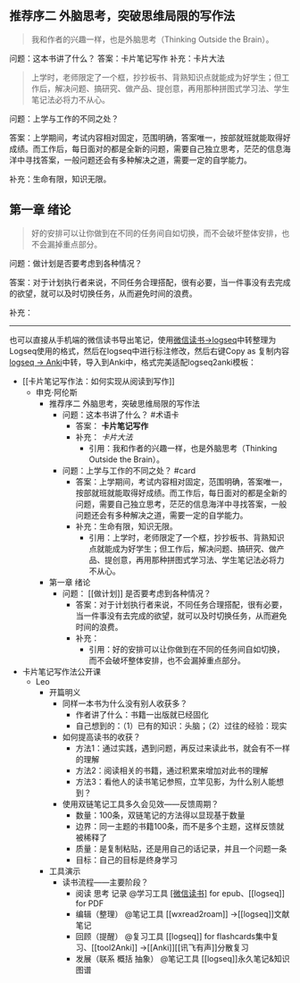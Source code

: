 ## 推荐序二 外脑思考，突破思维局限的写作法

> 我和作者的兴趣一样，也是外脑思考（Thinking Outside the Brain）。

问题：这本书讲了什么？
答案：卡片笔记写作
补充：卡片大法

> 上学时，老师限定了一个框，抄抄板书、背熟知识点就能成为好学生；但工作后，解决问题、搞研究、做产品、提创意，再用那种拼图式学习法、学生笔记法必将力不从心。

问题：上学与工作的不同之处？

答案：上学期间，考试内容相对固定，范围明确，答案唯一，按部就班就能取得好成绩。而工作后，每日面对的都是全新的问题，需要自己独立思考，茫茫的信息海洋中寻找答案，一般问题还会有多种解决之道，需要一定的自学能力。

补充：生命有限，知识无限。
## 第一章 绪论

> 好的安排可以让你做到在不同的任务间自如切换，而不会破坏整体安排，也不会漏掉重点部分。

问题：做计划是否要考虑到各种情况？

答案：对于计划执行者来说，不同任务合理搭配，很有必要，当一件事没有去完成的欲望，就可以及时切换任务，从而避免时间的浪费。

补充：

---
也可以直接从手机端的微信读书导出笔记，使用[微信读书→logseq](https://hintsnet.com/tools/wxread2roam/index.html)中转整理为Logseq使用的格式，然后在logseq中进行标注修改，然后右键Copy as 复制内容[logseq → Anki](https://hintsnet.com/tools/roam2anki/index.html)中转，导入到Anki中，格式完美适配logseq2anki模板：
- [[卡片笔记写作法：如何实现从阅读到写作]]
	- 申克·阿伦斯
		- 推荐序二 外脑思考，突破思维局限的写作法
			- 问题：这本书讲了什么？ #术语卡
				- 答案： **卡片笔记写作**
				- 补充： *卡片大法*
					- 引用：我和作者的兴趣一样，也是外脑思考（Thinking Outside the Brain）。
			- 问题：上学与工作的不同之处？ #card
				- 答案：上学期间，考试内容相对固定，范围明确，答案唯一，按部就班就能取得好成绩。而工作后，每日面对的都是全新的问题，需要自己独立思考，茫茫的信息海洋中寻找答案，一般问题还会有多种解决之道，需要一定的自学能力。
				- 补充：生命有限，知识无限。
					- 引用：上学时，老师限定了一个框，抄抄板书、背熟知识点就能成为好学生；但工作后，解决问题、搞研究、做产品、提创意，再用那种拼图式学习法、学生笔记法必将力不从心。
		- 第一章 绪论
			- 问题： [[做计划]] 是否要考虑到各种情况？
				- 答案：对于计划执行者来说，不同任务合理搭配，很有必要，当一件事没有去完成的欲望，就可以及时切换任务，从而避免时间的浪费。
				- 补充：
					- 引用：好的安排可以让你做到在不同的任务间自如切换，而不会破坏整体安排，也不会漏掉重点部分。
- 卡片笔记写作法公开课
	- Leo
		- 开篇明义
			- 同样一本书为什么没有别人收获多？
				- 作者讲了什么：书籍一出版就已经固化
				- 自己想到的：（1）已有的知识：头脑；（2）过往的经验：现实
			- 如何提高读书的收获？
				- 方法1：通过实践，遇到问题，再反过来读此书，就会有不一样的理解
				- 方法2：阅读相关的书籍，通过积累来增加对此书的理解
				- 方法3：看他人的读书笔记参照，立竿见影，为什么别人能想到？
			- 使用双链笔记工具多久会见效——反馈周期？
				- 数量：100条，双链笔记的方法得以显现基于数量
				- 边界：同一主题的书籍100条，而不是多个主题，这样反馈就被稀释了
				- 质量：是复制粘贴，还是用自己的话记录，并且一个问题一条
				- 目标：自己的目标是终身学习
		- 工具演示
			- 读书流程——主要阶段？
				- 阅读 思考 记录 @学习工具 [[微信读书]](app&web) for epub、[[logseq]] for PDF
				- 编辑（整理） @笔记工具 [[wxread2roam]] →[[logseq]]文献笔记
				- 回顾（提醒） @复习工具 [[logseq]] for flashcards集中复习、[[tool2Anki]] →[[Anki]][[讯飞有声]]分散复习
				- 发展（联系 概括 抽象） @笔记工具 [[logseq]]永久笔记&知识图谱